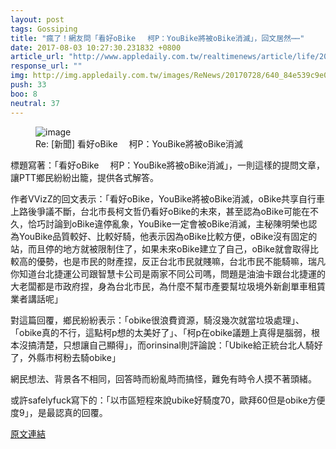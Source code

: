 ```yaml
---
layout: post
tags: Gossiping
title: "瘋了！網友問「看好oBike　 柯P：YouBike將被oBike消滅」，回文居然⋯⋯"
date: 2017-08-03 10:27:30.231832 +0800
article_url: "http://www.appledaily.com.tw/realtimenews/article/life/20170728/1170410"
response_url: ""
img: http://img.appledaily.com.tw/images/ReNews/20170728/640_84e539c9e0c51660f56444b1c5419fd6.jpg
push: 33
boo: 8
neutral: 37
---
```


<figure>
<img src="http://img.appledaily.com.tw/images/ReNews/20170728/640_84e539c9e0c51660f56444b1c5419fd6.jpg" alt="image">
<figcaption>
Re: [新聞] 看好oBike　 柯P：YouBike將被oBike消滅
</figcaption>
</figure>



標題寫著：「看好oBike　 柯P：YouBike將被oBike消滅」，一則這樣的提問文章，讓PTT鄉民紛紛出籠，提供各式解答。

作者VVizZ的回文表示：「看好oBike，YouBike將被oBike消滅，oBike共享自行車上路後爭議不斷，台北市長柯文哲仍看好oBike的未來，甚至認為oBike可能在不久，恰巧討論到oBike違停亂象，YouBike一定會被oBike消滅，主秘陳明榮也認為YouBike品質較好、比較好騎，他表示因為oBike比較方便，oBike沒有固定的站，而且停的地方就被限制住了，如果未來oBike建立了自己，oBike就會取得比較高的優勢，也是市民的財產捏，反正台北市民就賤嘛，台北市民不能騎嘛，瑞凡你知道台北捷運公司跟智慧卡公司是兩家不同公司嗎，問題是油油卡跟台北捷運的大老闆都是市政府捏，身為台北市民，為什麼不幫市產要幫垃圾境外新創單車租賃業者講話呢」

對這篇回覆，鄉民紛紛表示：「obike很浪費資源，騎沒幾次就當垃圾處理」、「obike真的不行，這點柯p想的太美好了」、「柯p在obike議題上真得是腦弱，根本沒搞清楚，只想讓自己顯得」，而orinsinal則評論說：「Ubike給正統台北人騎好了，外縣市柯粉去騎obike」

網民想法、背景各不相同，回答時而紛亂時而搞怪，難免有時令人摸不著頭緒。

或許safelyfuck寫下的：「以市區短程來說ubike好騎度70，歐拜60但是obike方便度9」，是最認真的回覆。

<a href = "https://www.ptt.cc/bbs/Gossiping/M.1501219554.A.5E1.html">原文連結</a>

